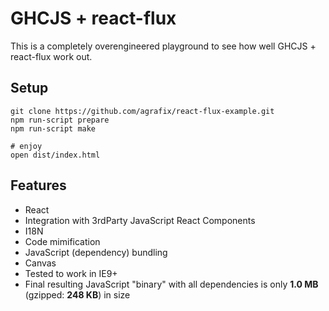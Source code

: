 # GHCJS + react-flux

This is a completely overengineered playground to see how well GHCJS + react-flux work out.

## Setup

```shell
git clone https://github.com/agrafix/react-flux-example.git
npm run-script prepare
npm run-script make

# enjoy
open dist/index.html
```

## Features

* React
* Integration with 3rdParty JavaScript React Components
* I18N
* Code mimification
* JavaScript (dependency) bundling
* Canvas
* Tested to work in IE9+
* Final resulting JavaScript "binary" with all dependencies is only **1.0 MB** (gzipped: **248 KB**) in size
